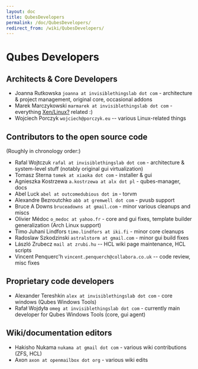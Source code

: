 ```yaml
---
layout: doc
title: QubesDevelopers
permalink: /doc/QubesDevelopers/
redirect_from: /wiki/QubesDevelopers/
---
```


Qubes Developers
================

Architects & Core Developers
----------------------------

-   Joanna Rutkowska `joanna at invisiblethingslab dot com` - architecture & project management, original core, occasional addons
-   Marek Marczykowski `marmarek at invisiblethingslab dot com` - everything [Xen/Linux?](/doc/Xen/Linux) related :)
-   Wojciech Porczyk `wojciech@porczyk.eu` -- various Linux-related things

Contributors to the open source code
------------------------------------

(Roughly in chronology order:)

-   Rafal Wojtczuk `rafal at invisiblethingslab dot com` - architecture & system-level stuff (notably original gui virtualization)
-   Tomasz Sterna `tomek at xiaoka dot com` - installer & gui
-   Agnieszka Kostrzewa `a.kostrzewa at alx dot pl` - qubes-manager, docs
-   Abel Luck `abel at outcomedubious dot im` - torvm
-   Alexandre Bezroutchko `abb at gremwell dot com` - pvusb support
-   Bruce A Downs `bruceadowns at gmail.com` - minor various cleanups and miscs
-   Olivier Médoc `o_medoc at yahoo.fr` - core and gui fixes, template builder generalization (Arch Linux support)
-   Timo Juhani Lindfors `timo.lindfors at iki.fi` - minor core cleanups
-   Radoslaw Szkodzinski `astralstorm at gmail.com` - minor gui build fixes
-   László Zrubecz `mail at zrubi.hu` -- HCL wiki page maintenance, HCL scripts
-   Vincent Penquerc'h `vincent.penquerch@collabora.co.uk` -- code review, misc fixes

Proprietary code developers
---------------------------

-   Alexander Tereshkin `alex at invisiblethingslab dot com` - core windows (Qubes Windows Tools)
-   Rafał Wojdyła `omeg at invisiblethingslab dot com` - currently main developer for Qubes Windows Tools (core, gui agent)

Wiki/documentation editors
--------------------------

-   Hakisho Nukama `nukama at gmail dot com` - various wiki contributions (ZFS, HCL)
-   Axon `axon at openmailbox dot org` - various wiki edits

